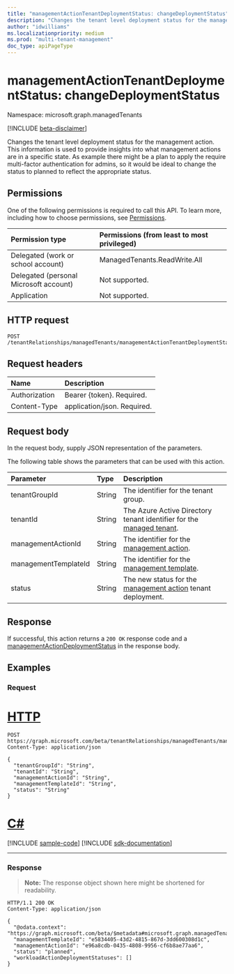 ```yaml
---
title: "managementActionTenantDeploymentStatus: changeDeploymentStatus"
description: "Changes the tenant level deployment status for the management action. This information is used to provide insights into what management actions are in a specific state. As example there might be a plan to apply the require multi-factor authentication for admins, so it would be ideal to change the status to planned to reflect the appropriate status."
author: "idwilliams"
ms.localizationpriority: medium
ms.prod: "multi-tenant-management"
doc_type: apiPageType
---
```


# managementActionTenantDeploymentStatus: changeDeploymentStatus
Namespace: microsoft.graph.managedTenants

[!INCLUDE [beta-disclaimer](../../includes/beta-disclaimer.md)]

Changes the tenant level deployment status for the management action. This information is used to provide insights into what management actions are in a specific state. As example there might be a plan to apply the require multi-factor authentication for admins, so it would be ideal to change the status to planned to reflect the appropriate status.

## Permissions
One of the following permissions is required to call this API. To learn more, including how to choose permissions, see [Permissions](/graph/permissions-reference).

|Permission type|Permissions (from least to most privileged)|
|:---|:---|
|Delegated (work or school account)|ManagedTenants.ReadWrite.All|
|Delegated (personal Microsoft account)|Not supported.|
|Application|Not supported.|

## HTTP request

<!-- {
  "blockType": "ignored"
}
-->
``` http
POST /tenantRelationships/managedTenants/managementActionTenantDeploymentStatuses/changeDeploymentStatus
```

## Request headers
|Name|Description|
|:---|:---|
|Authorization|Bearer {token}. Required.|
|Content-Type|application/json. Required.|

## Request body
In the request body, supply JSON representation of the parameters.

The following table shows the parameters that can be used with this action.

|Parameter|Type|Description|
|:---|:---|:---|
|tenantGroupId|String|The identifier for the tenant group.|
|tenantId|String|The Azure Active Directory tenant identifier for the [managed tenant](../resources/managedtenants-tenant.md).|
|managementActionId|String|The identifier for the [management action](../resources/managedtenants-managementaction.md).|
|managementTemplateId|String|The identifier for the [management template](../resources/managedtenants-managementtemplate.md).|
|status|String|The new status for the [management action](../resources/managedtenants-managementaction.md) tenant deployment.|

## Response

If successful, this action returns a `200 OK` response code and a [managementActionDeploymentStatus](../resources/managedtenants-managementactiondeploymentstatus.md) in the response body.

## Examples

### Request

# [HTTP](#tab/http)
<!-- {
  "blockType": "request",
  "name": "managementactiontenantdeploymentstatus_changedeploymentstatus"
}
-->
``` http
POST https://graph.microsoft.com/beta/tenantRelationships/managedTenants/managementActionTenantDeploymentStatuses/changeDeploymentStatus
Content-Type: application/json

{
  "tenantGroupId": "String",
  "tenantId": "String",
  "managementActionId": "String",
  "managementTemplateId": "String",
  "status": "String"
}
```

# [C#](#tab/csharp)
[!INCLUDE [sample-code](../includes/snippets/csharp/managementactiontenantdeploymentstatus-changedeploymentstatus-csharp-snippets.md)]
[!INCLUDE [sdk-documentation](../includes/snippets/snippets-sdk-documentation-link.md)]

---

### Response
>**Note:** The response object shown here might be shortened for readability.
<!-- {
  "blockType": "response",
  "truncated": true,
  "@odata.type": "microsoft.graph.managedTenants.managementActionDeploymentStatus"
}
-->
``` http
HTTP/1.1 200 OK
Content-Type: application/json

{
  "@odata.context": "https://graph.microsoft.com/beta/$metadata#microsoft.graph.managedTenants.ManagementActionDeploymentStatus",
  "managementTemplateId": "e5834405-43d2-4815-867d-3dd600308d1c",
  "managementActionId": "e96a8cdb-0435-4808-9956-cf6b8ae77aa6",
  "status": "planned",
  "workloadActionDeploymentStatuses": []
}
```
